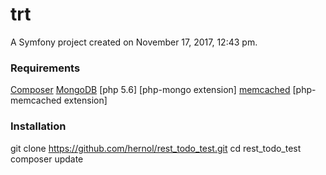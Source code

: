 trt
===

A Symfony project created on November 17, 2017, 12:43 pm.

### Requirements
[Composer](https://getcomposer.org)
[MongoDB](https://www.mongodb.com/)
[php 5.6]
[php-mongo extension]
[memcached](http://memcached.org/)
[php-memcached extension]

### Installation
git clone https://github.com/hernol/rest_todo_test.git
cd rest_todo_test
composer update
